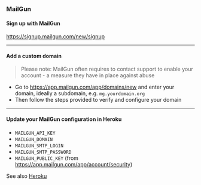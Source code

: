 ### MailGun

#### Sign up with MailGun
https://signup.mailgun.com/new/signup

---

#### Add a custom domain

> Please note: MailGun often requires to contact support to enable your account - a measure they have in place against abuse

- Go to https://app.mailgun.com/app/domains/new and enter your domain, ideally a subdomain, e.g. `mg.yourdomain.org`
- Then follow the steps provided to verify and configure your domain

---

#### Update your MailGun configuration in Heroku

- `MAILGUN_API_KEY`
- `MAILGUN_DOMAIN`
- `MAILGUN_SMTP_LOGIN`
- `MAILGUN_SMTP_PASSWORD`
- `MAILGUN_PUBLIC_KEY` (from https://app.mailgun.com/app/account/security)

See also [Heroku](/server-installation/heroku.md)
